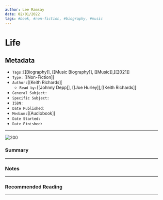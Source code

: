 ```yaml
---
author: Lee Ramsay
date: 02/01/2022
tags: #book, #non-fiction, #biography, #music
---
```


#  Life

## Metadata

* `Tags:`[[Biography]], [[Music Biography]], [[Music]],[[2021]]
*  `Type:` [[Non-Fiction]]
* `Author:`[[Keith Richards]]
	* `Read by:`[[Johnny Depp]], [[Joe Hurley]],[[Keith Richards]]
* `General Subject:`
* `Specific Subject:`
* `ISBN:`
* `Date Published:`
* `Medium:`[[Audiobook]]
* `Date Started:`
* `Date Finished:`

---
![200](Life.png)

### Summary
---

### Notes
---

### Recommended Reading
---